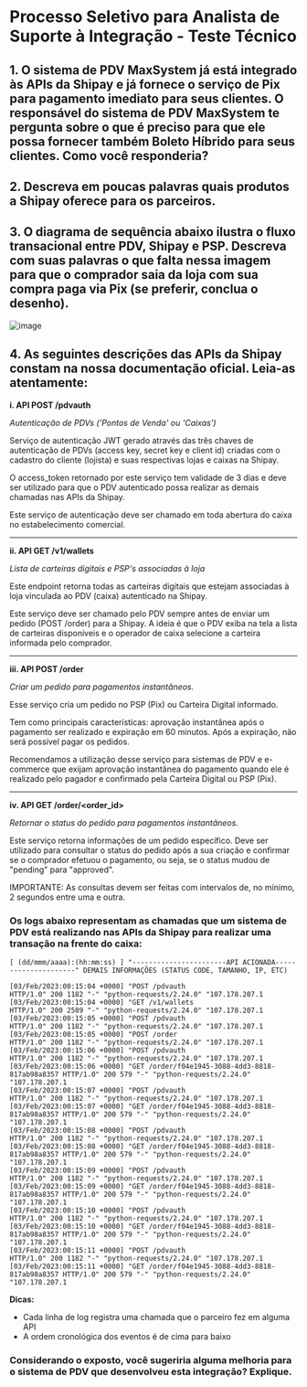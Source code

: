 # Processo Seletivo para Analista de Suporte à Integração - Teste Técnico

## 1. O sistema de PDV MaxSystem já está integrado às APIs da Shipay e já fornece o serviço de Pix para pagamento imediato para seus clientes. O responsável do sistema de PDV MaxSystem te pergunta sobre o que é preciso para que ele possa fornecer também Boleto Híbrido para seus clientes. Como você responderia?

## 2. Descreva em poucas palavras quais produtos a Shipay oferece para os parceiros.

## 3. O diagrama de sequência abaixo ilustra o fluxo transacional entre PDV, Shipay e PSP. Descreva com suas palavras o que falta nessa imagem para que o comprador saia da loja com sua compra paga via Pix (se preferir, conclua o desenho).
![image](https://github.com/shipay-pag/po-assist-challenge-internal/assets/59707512/8519c0aa-b092-462b-ac25-58865315d21c)

## 4. As seguintes descrições das APIs da Shipay constam na nossa documentação oficial. Leia-as atentamente:

**i. API POST /pdvauth**

*Autenticação de PDVs ('Pontos de Venda' ou 'Caixas')*

Serviço de autenticação JWT gerado através das três chaves de autenticação de PDVs (access key, secret key e client id) criadas com o cadastro do cliente (lojista) e suas respectivas lojas e caixas na Shipay.

O access_token retornado por este serviço tem validade de 3 dias e deve ser utilizado para que o PDV autenticado possa realizar as demais chamadas nas APIs da Shipay.

Este serviço de autenticação deve ser chamado em toda abertura do caixa no estabelecimento comercial.

---

**ii. API GET /v1/wallets**

*Lista de carteiras digitais e PSP's associadas à loja*

Este endpoint retorna todas as carteiras digitais que estejam associadas à loja vinculada ao PDV (caixa) autenticado na Shipay.

Este serviço deve ser chamado pelo PDV sempre antes de enviar um pedido (POST /order) para a Shipay. A ideia é que o PDV exiba na tela a lista de carteiras disponíveis e o operador de caixa selecione a carteira informada pelo comprador.

---

**iii. API POST /order**

*Criar um pedido para pagamentos instantâneos.*

Esse serviço cria um pedido no PSP (Pix) ou Carteira Digital informado.

Tem como principais características: aprovação instantânea após o pagamento ser realizado e expiração em 60 minutos. Após a expiração, não será possível pagar os pedidos.

Recomendamos a utilização desse serviço para sistemas de PDV e e-commerce que exijam aprovação instantânea do pagamento quando ele é realizado pelo pagador e confirmado pela Carteira Digital ou PSP (Pix).

---

**iv. API GET /order/<order_id>**

*Retornar o status do pedido para pagamentos instantâneos.*

Este serviço retorna informações de um pedido específico. Deve ser utilizado para consultar o status do pedido após a sua criação e confirmar se o comprador efetuou o pagamento, ou seja, se o status mudou de "pending" para "approved".

IMPORTANTE: As consultas devem ser feitas com intervalos de, no mínimo, 2 segundos entre uma e outra.


### Os logs abaixo representam as chamadas que um sistema de PDV está realizando nas APIs da Shipay para realizar uma transação na frente do caixa:

```
[ (dd/mmm/aaaa):(hh:mm:ss) ] "-----------------------API ACIONADA---------------------" DEMAIS INFORMAÇÕES (STATUS CODE, TAMANHO, IP, ETC)

[03/Feb/2023:00:15:04 +0000] "POST /pdvauth                                   HTTP/1.0" 200 1182 "-" "python-requests/2.24.0" "107.178.207.1
[03/Feb/2023:00:15:04 +0000] "GET /v1/wallets                                 HTTP/1.0" 200 2589 "-" "python-requests/2.24.0" "107.178.207.1
[03/Feb/2023:00:15:05 +0000] "POST /pdvauth                                   HTTP/1.0" 200 1182 "-" "python-requests/2.24.0" "107.178.207.1
[03/Feb/2023:00:15:05 +0000] "POST /order                                     HTTP/1.0" 200 1182 "-" "python-requests/2.24.0" "107.178.207.1
[03/Feb/2023:00:15:06 +0000] "POST /pdvauth                                   HTTP/1.0" 200 1182 "-" "python-requests/2.24.0" "107.178.207.1
[03/Feb/2023:00:15:06 +0000] "GET /order/f04e1945-3088-4dd3-8818-817ab98a8357 HTTP/1.0" 200 579 "-" "python-requests/2.24.0" "107.178.207.1
[03/Feb/2023:00:15:07 +0000] "POST /pdvauth                                   HTTP/1.0" 200 1182 "-" "python-requests/2.24.0" "107.178.207.1
[03/Feb/2023:00:15:07 +0000] "GET /order/f04e1945-3088-4dd3-8818-817ab98a8357 HTTP/1.0" 200 579 "-" "python-requests/2.24.0" "107.178.207.1
[03/Feb/2023:00:15:08 +0000] "POST /pdvauth                                   HTTP/1.0" 200 1182 "-" "python-requests/2.24.0" "107.178.207.1
[03/Feb/2023:00:15:08 +0000] "GET /order/f04e1945-3088-4dd3-8818-817ab98a8357 HTTP/1.0" 200 579 "-" "python-requests/2.24.0" "107.178.207.1
[03/Feb/2023:00:15:09 +0000] "POST /pdvauth                                   HTTP/1.0" 200 1182 "-" "python-requests/2.24.0" "107.178.207.1
[03/Feb/2023:00:15:09 +0000] "GET /order/f04e1945-3088-4dd3-8818-817ab98a8357 HTTP/1.0" 200 579 "-" "python-requests/2.24.0" "107.178.207.1
[03/Feb/2023:00:15:10 +0000] "POST /pdvauth                                   HTTP/1.0" 200 1182 "-" "python-requests/2.24.0" "107.178.207.1
[03/Feb/2023:00:15:10 +0000] "GET /order/f04e1945-3088-4dd3-8818-817ab98a8357 HTTP/1.0" 200 579 "-" "python-requests/2.24.0" "107.178.207.1
[03/Feb/2023:00:15:11 +0000] "POST /pdvauth                                   HTTP/1.0" 200 1182 "-" "python-requests/2.24.0" "107.178.207.1
[03/Feb/2023:00:15:11 +0000] "GET /order/f04e1945-3088-4dd3-8818-817ab98a8357 HTTP/1.0" 200 579 "-" "python-requests/2.24.0" "107.178.207.1
```
**Dicas:**
- Cada linha de log registra uma chamada que o parceiro fez em alguma API
- A ordem cronológica dos eventos é de cima para baixo


### Considerando o exposto, você sugeriria alguma melhoria para o sistema de PDV que desenvolveu esta integração? Explique.
